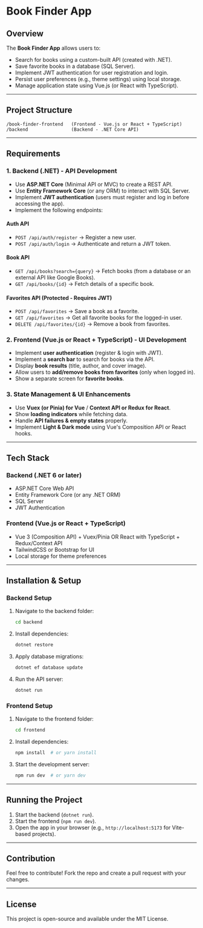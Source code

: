 # Book Finder App

## Overview
The **Book Finder App** allows users to:
- Search for books using a custom-built API (created with .NET).
- Save favorite books in a database (SQL Server).
- Implement JWT authentication for user registration and login.
- Persist user preferences (e.g., theme settings) using local storage.
- Manage application state using Vue.js (or React with TypeScript).

---
## Project Structure
```
/book-finder-frontend   (Frontend - Vue.js or React + TypeScript)
/backend                (Backend - .NET Core API)
```

---
## Requirements
### 1. Backend (.NET) - API Development
- Use **ASP.NET Core** (Minimal API or MVC) to create a REST API.
- Use **Entity Framework Core** (or any ORM) to interact with SQL Server.
- Implement **JWT authentication** (users must register and log in before accessing the app).
- Implement the following endpoints:

#### **Auth API**
- `POST /api/auth/register` → Register a new user.
- `POST /api/auth/login` → Authenticate and return a JWT token.

#### **Book API**
- `GET /api/books?search={query}` → Fetch books (from a database or an external API like Google Books).
- `GET /api/books/{id}` → Fetch details of a specific book.

#### **Favorites API (Protected - Requires JWT)**
- `POST /api/favorites` → Save a book as a favorite.
- `GET /api/favorites` → Get all favorite books for the logged-in user.
- `DELETE /api/favorites/{id}` → Remove a book from favorites.

### 2. Frontend (Vue.js or React + TypeScript) - UI Development
- Implement **user authentication** (register & login with JWT).
- Implement a **search bar** to search for books via the API.
- Display **book results** (title, author, and cover image).
- Allow users to **add/remove books from favorites** (only when logged in).
- Show a separate screen for **favorite books**.

### 3. State Management & UI Enhancements
- Use **Vuex (or Pinia) for Vue** / **Context API or Redux for React**.
- Show **loading indicators** while fetching data.
- Handle **API failures & empty states** properly.
- Implement **Light & Dark mode** using Vue's Composition API or React hooks.

---
## Tech Stack
### **Backend (.NET 6 or later)**
- ASP.NET Core Web API
- Entity Framework Core (or any .NET ORM)
- SQL Server
- JWT Authentication

### **Frontend (Vue.js or React + TypeScript)**
- Vue 3 (Composition API) + Vuex/Pinia OR React with TypeScript + Redux/Context API
- TailwindCSS or Bootstrap for UI
- Local storage for theme preferences

---
## Installation & Setup
### **Backend Setup**
1. Navigate to the backend folder:
   ```sh
   cd backend
   ```
2. Install dependencies:
   ```sh
   dotnet restore
   ```
3. Apply database migrations:
   ```sh
   dotnet ef database update
   ```
4. Run the API server:
   ```sh
   dotnet run
   ```

### **Frontend Setup**
1. Navigate to the frontend folder:
   ```sh
   cd frontend
   ```
2. Install dependencies:
   ```sh
   npm install  # or yarn install
   ```
3. Start the development server:
   ```sh
   npm run dev  # or yarn dev
   ```

---
## Running the Project
1. Start the backend (`dotnet run`).
2. Start the frontend (`npm run dev`).
3. Open the app in your browser (e.g., `http://localhost:5173` for Vite-based projects).

---
## Contribution
Feel free to contribute! Fork the repo and create a pull request with your changes.

---
## License
This project is open-source and available under the MIT License.

